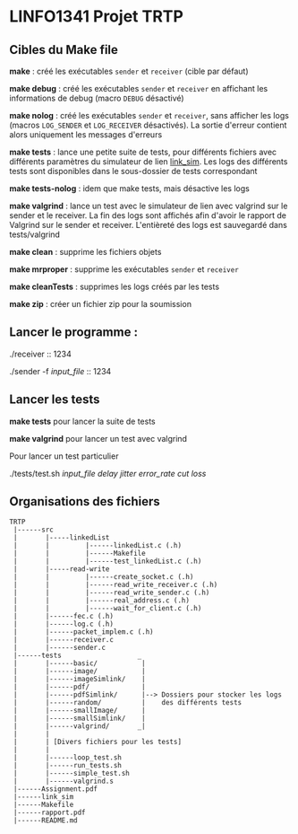 # LINFO1341 Projet TRTP

## Cibles du Make file

**make** : créé les exécutables `sender` et `receiver` (cible par défaut)

**make debug** : créé les exécutables `sender` et `receiver` en affichant les informations de debug (macro `DEBUG` désactivé)

**make nolog** : créé les exécutables `sender` et `receiver`, sans afficher les logs (macros `LOG_SENDER` et `LOG_RECEIVER` désactivés). La sortie d'erreur contient alors uniquement les messages d'erreurs

**make tests** : lance une petite suite de tests, pour différents fichiers avec différents paramètres du simulateur de lien [link_sim](https://github.com/cnp3/Linksimulator). Les logs des différents tests sont disponibles dans le sous-dossier de tests correspondant

**make tests-nolog** : idem que make tests, mais désactive les logs

**make valgrind** : lance un test avec le simulateur de lien avec valgrind sur le sender et le receiver. La fin des logs sont affichés afin d'avoir le rapport de Valgrind sur le sender et receiver. L'entièreté des logs est sauvegardé dans tests/valgrind

**make clean** : supprime les fichiers objets

**make mrproper** : supprime les exécutables `sender` et `receiver`

**make cleanTests** : supprimes les logs créés par les tests

**make zip** : créer un fichier zip pour la soumission

## Lancer le programme : 

./receiver :: 1234 

./sender -f *input_file* :: 1234 

## Lancer les tests


**make tests**  pour lancer la suite de tests

**make valgrind** pour lancer un test avec valgrind

Pour lancer un test particulier

./tests/test.sh *input_file* *delay* *jitter* *error_rate* *cut* *loss* 

## Organisations des fichiers

```
TRTP
 |------src
 |       |-----linkedList
 |       |         |------linkedList.c (.h)
 |       |         |------Makefile
 |       |         |------test_linkedList.c (.h)
 |       |-----read-write
 |       |         |------create_socket.c (.h) 
 |       |         |------read_write_receiver.c (.h) 
 |       |         |------read_write_sender.c (.h) 
 |       |         |------real_address.c (.h) 
 |       |         |------wait_for_client.c (.h) 
 |       |------fec.c (.h) 
 |       |------log.c (.h) 
 |       |------packet_implem.c (.h) 
 |       |------receiver.c 
 |       |------sender.c
 |------tests                   _
 |       |------basic/           |
 |       |------image/           |
 |       |------imageSimlink/    |
 |       |------pdf/             |
 |       |------pdfSimlink/      |--> Dossiers pour stocker les logs
 |       |------random/          |    des différents tests
 |       |------smallImage/      |
 |       |------smallSimlink/    |
 |       |------valgrind/       _|
 |       |
 |       | [Divers fichiers pour les tests]
 |       |
 |       |------loop_test.sh
 |       |------run_tests.sh
 |       |------simple_test.sh
 |       |------valgrind.s
 |------Assignment.pdf
 |------link_sim
 |------Makefile
 |------rapport.pdf
 |------README.md
```

